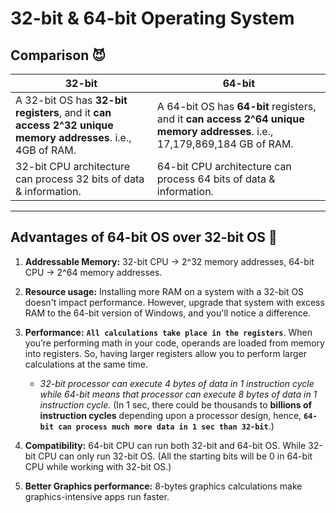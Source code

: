 # 32-bit & 64-bit Operating System

## Comparison 😈

| 32-bit      | 64-bit                          |
| ----------- | ------------------------------------ |
| A 32-bit OS has **32-bit registers**, and it **can access 2^32 unique memory addresses**. i.e., 4GB of RAM.       | A 64-bit OS has **64-bit** registers, and it **can access 2^64 unique memory addresses**. i.e., 17,179,869,184 GB of RAM.  |
| 32-bit CPU architecture can process 32 bits of data & information.      | 64-bit CPU architecture can process 64 bits of data & information. |

---

## Advantages of 64-bit OS over 32-bit OS 🤩

1. **Addressable Memory:** 32-bit CPU -> 2^32 memory addresses, 64-bit CPU -> 2^64 memory addresses.

2. **Resource usage:** Installing more RAM on a system with a 32-bit OS doesn't impact performance. However, upgrade that system with excess RAM to the 64-bit version of Windows, and you'll notice a difference.

3. **Performance:** **`All calculations take place in the registers`**. When you’re performing math in your code, operands are loaded from memory into registers. So, having larger registers allow you to perform larger calculations at the same time.

    - *32-bit processor can execute 4 bytes of data in 1 instruction cycle while 64-bit means that processor can execute 8 bytes of data in 1 instruction cycle*. (In 1 sec, there could be thousands to **billions of instruction cycles** depending upon a processor design, hence, **`64-bit can process much more data in 1 sec than 32-bit`**.)

4. **Compatibility:** 64-bit CPU can run both 32-bit and 64-bit OS. While 32-bit CPU can only
run 32-bit OS. (All the starting bits will be 0 in 64-bit CPU while working with 32-bit OS.)

5. **Better Graphics performance:** 8-bytes graphics calculations make graphics-intensive apps
run faster.